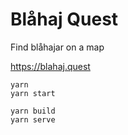 # Blåhaj Quest

Find blåhajar on a map

https://blahaj.quest

```
yarn
yarn start
```

```
yarn build
yarn serve
```
